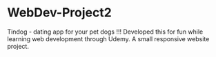 # WebDev-Project2
Tindog - dating app for your pet dogs !!! Developed this for fun while learning web development through Udemy.
A small responsive website project.
